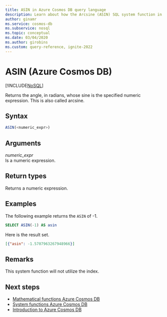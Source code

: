```yaml
---
title: ASIN in Azure Cosmos DB query language
description: Learn about how the Arcsine (ASIN) SQL system function in Azure Cosmos DB returns the angle, in radians, whose sine is the specified numeric expression
author: ginamr
ms.service: cosmos-db
ms.subservice: nosql
ms.topic: conceptual
ms.date: 03/04/2020
ms.author: girobins
ms.custom: query-reference, ignite-2022
---
```

# ASIN (Azure Cosmos DB)
[!INCLUDE[NoSQL](../../includes/appliesto-nosql.md)]

 Returns the angle, in radians, whose sine is the specified numeric expression. This is also called arcsine.  
  
## Syntax
  
```sql
ASIN(<numeric_expr>)  
```  
  
## Arguments
  
*numeric_expr*  
   Is a numeric expression.  
  
## Return types
  
  Returns a numeric expression.  
  
## Examples
  
  The following example returns the `ASIN` of -1.  
  
```sql
SELECT ASIN(-1) AS asin  
```  
  
 Here is the result set.  
  
```json
[{"asin": -1.5707963267948966}]  
```  

## Remarks

This system function will not utilize the index.

## Next steps

- [Mathematical functions Azure Cosmos DB](system-functions.yml)
- [System functions Azure Cosmos DB](system-functions.yml)
- [Introduction to Azure Cosmos DB](../../introduction.md)
